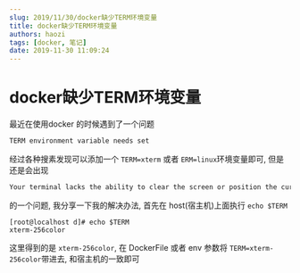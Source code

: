 ```yaml
---
slug: 2019/11/30/docker缺少TERM环境变量
title: docker缺少TERM环境变量
authors: haozi
tags: [docker, 笔记]
date: 2019-11-30 11:09:24
---
```


# docker缺少TERM环境变量

最近在使用docker 的时候遇到了一个问题

```sh
TERM environment variable needs set
```

经过各种搜素发现可以添加一个 ``TERM=xterm`` 或者 `ERM=linux`环境变量即可, 但是还是会出现

```sh
Your terminal lacks the ability to clear the screen or position the cursor.
```

的一个问题, 我分享一下我的解决办法, 首先在 host(宿主机)上面执行 `echo $TERM`

```
[root@localhost d]# echo $TERM
xterm-256color
```

这里得到的是 `xterm-256color`, 在 DockerFile 或者 env 参数将  `TERM=xterm-256color`带进去, 和宿主机的一致即可




<!--truncate-->

